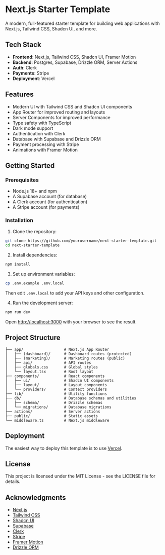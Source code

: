 # Next.js Starter Template

A modern, full-featured starter template for building web applications with Next.js, Tailwind CSS, Shadcn UI, and more.

## Tech Stack

- **Frontend**: Next.js, Tailwind CSS, Shadcn UI, Framer Motion
- **Backend**: Postgres, Supabase, Drizzle ORM, Server Actions
- **Auth**: Clerk
- **Payments**: Stripe
- **Deployment**: Vercel

## Features

- Modern UI with Tailwind CSS and Shadcn UI components
- App Router for improved routing and layouts
- Server Components for improved performance
- Type safety with TypeScript
- Dark mode support
- Authentication with Clerk
- Database with Supabase and Drizzle ORM
- Payment processing with Stripe
- Animations with Framer Motion

## Getting Started

### Prerequisites

- Node.js 18+ and npm
- A Supabase account (for database)
- A Clerk account (for authentication)
- A Stripe account (for payments)

### Installation

1. Clone the repository:

```bash
git clone https://github.com/yourusername/next-starter-template.git
cd next-starter-template
```

2. Install dependencies:

```bash
npm install
```

3. Set up environment variables:

```bash
cp .env.example .env.local
```

Then edit `.env.local` to add your API keys and other configuration.

4. Run the development server:

```bash
npm run dev
```

Open [http://localhost:3000](http://localhost:3000) with your browser to see the result.

## Project Structure

```
├── app/                  # Next.js App Router
│   ├── (dashboard)/      # Dashboard routes (protected)
│   ├── (marketing)/      # Marketing routes (public)
│   ├── api/              # API routes
│   ├── globals.css       # Global styles
│   └── layout.tsx        # Root layout
├── components/           # React components
│   ├── ui/               # Shadcn UI components
│   ├── layout/           # Layout components
│   └── providers/        # Context providers
├── lib/                  # Utility functions
├── db/                   # Database schemas and utilities
│   ├── schema/           # Drizzle schemas
│   └── migrations/       # Database migrations
├── actions/              # Server actions
├── public/               # Static assets
└── middleware.ts         # Next.js middleware
```

## Deployment

The easiest way to deploy this template is to use [Vercel](https://vercel.com).

## License

This project is licensed under the MIT License - see the LICENSE file for details.

## Acknowledgments

- [Next.js](https://nextjs.org)
- [Tailwind CSS](https://tailwindcss.com)
- [Shadcn UI](https://ui.shadcn.com)
- [Supabase](https://supabase.com)
- [Clerk](https://clerk.dev)
- [Stripe](https://stripe.com)
- [Framer Motion](https://www.framer.com/motion)
- [Drizzle ORM](https://orm.drizzle.team)
